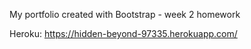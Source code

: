 My portfolio created with Bootstrap - week 2 homework

Heroku: https://hidden-beyond-97335.herokuapp.com/
